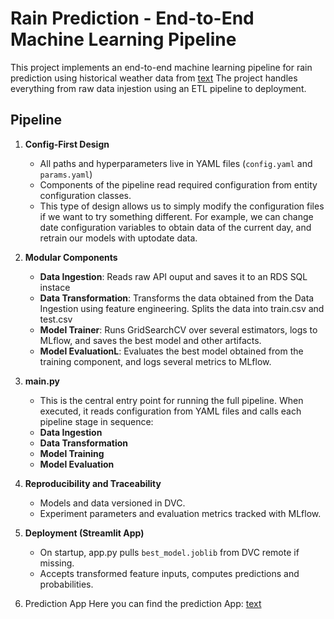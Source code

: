 # Rain Prediction - End-to-End Machine Learning Pipeline

This project implements an end-to-end machine learning pipeline for rain prediction using historical weather data from [text](https://open-meteo.com/) 
The project handles everything from raw data injestion using an ETL pipeline to deployment.

## Pipeline

1. **Config-First Design**
    - All paths and hyperparameters live in YAML files (`config.yaml` and `params.yaml`)
    - Components of the pipeline read required configuration from entity configuration classes.
    - This type of design allows us to simply modify the configuration files if we want to try something different. For example, we can change date configuration variables to obtain data of the current day, and retrain our models with uptodate data.

2. **Modular Components** 
    - **Data Ingestion**: Reads raw API ouput and saves it to an RDS SQL instace
    - **Data Transformation**: Transforms the data obtained from the Data Ingestion using feature engineering. Splits the data into train.csv and test.csv
    - **Model Trainer**: Runs GridSearchCV over several estimators, logs to MLflow, and saves the best model and other artifacts.
    - **Model EvaluationL**: Evaluates the best model obtained from the training component, and logs several metrics to MLflow.

3. **main.py**

    - This is the central entry point for running the full pipeline. When executed, it reads configuration from YAML files and calls each pipeline stage in sequence:
   - **Data Ingestion**
   - **Data Transformation**
   - **Model Training**
   - **Model Evaluation**


4. **Reproducibility and Traceability**  
   - Models and data versioned in DVC.  
   - Experiment parameters and evaluation metrics tracked with MLflow.

5. **Deployment (Streamlit App)**  
   - On startup, app.py pulls `best_model.joblib` from DVC remote if missing.  
   - Accepts transformed feature inputs, computes predictions and probabilities.  

6. Prediction App
    Here you can find the prediction App: [text](https://rainendtoend.streamlit.app/)
